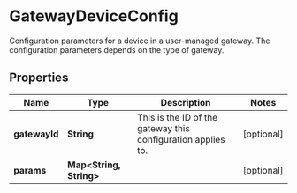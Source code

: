 

# GatewayDeviceConfig

Configuration parameters for a device in a user-managed gateway. The configuration parameters depends on the type of gateway.

## Properties

| Name | Type | Description | Notes |
|------------ | ------------- | ------------- | -------------|
|**gatewayId** | **String** | This is the ID of the gateway this configuration applies to. |  [optional] |
|**params** | **Map&lt;String, String&gt;** |  |  [optional] |



